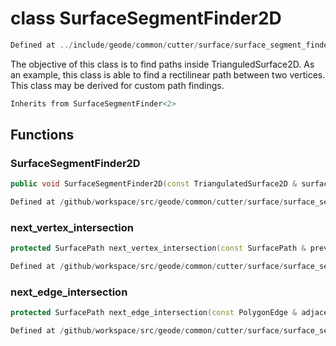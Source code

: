 # class SurfaceSegmentFinder2D

```cpp
Defined at ../include/geode/common/cutter/surface/surface_segment_finder2d.h#23
```

 The objective of this class is to find paths inside TrianguledSurface2D. As an example, this class is able to find a rectilinear path between two vertices. This class may be derived for custom path findings.



```cpp
Inherits from SurfaceSegmentFinder<2>
```



## Functions

### SurfaceSegmentFinder2D

```cpp
public void SurfaceSegmentFinder2D(const TriangulatedSurface2D & surface, index_t begin, index_t end)
```

```cpp
Defined at /github/workspace/src/geode/common/cutter/surface/surface_segment_finder2d.cpp#21
```

### next_vertex_intersection

```cpp
protected SurfacePath next_vertex_intersection(const SurfacePath & previous_path, index_t vertex)
```

```cpp
Defined at /github/workspace/src/geode/common/cutter/surface/surface_segment_finder2d.cpp#27
```

### next_edge_intersection

```cpp
protected SurfacePath next_edge_intersection(const PolygonEdge & adjacent_edge)
```

```cpp
Defined at /github/workspace/src/geode/common/cutter/surface/surface_segment_finder2d.cpp#55
```



